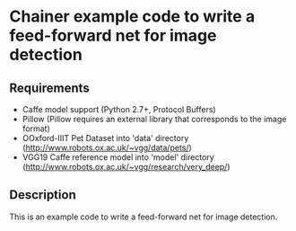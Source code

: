 # Chainer example code to write a feed-forward net for image detection

## Requirements

- Caffe model support (Python 2.7+, Protocol Buffers)
- Pillow (Pillow requires an external library that corresponds to the image format)
- OOxford-IIIT Pet Dataset into 'data' directory (http://www.robots.ox.ac.uk/~vgg/data/pets/)
- VGG19 Caffe reference model into 'model' directory (http://www.robots.ox.ac.uk/~vgg/research/very_deep/)

## Description

This is an example code to write a feed-forward net for image detection.
